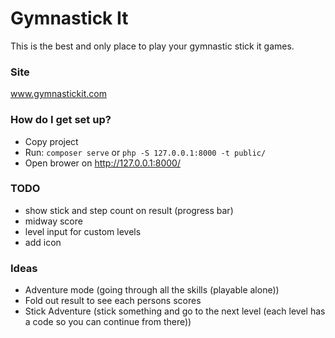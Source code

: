 # Gymnastick It #

This is the best and only place to play your gymnastic stick it games.

### Site ###
www.gymnastickit.com

### How do I get set up? ###

* Copy project
* Run: `composer serve` or `php -S 127.0.0.1:8000 -t public/`
* Open brower on http://127.0.0.1:8000/

### TODO ###
 * show stick and step count on result (progress bar)
 * midway score
 * level input for custom levels
 * add icon

### Ideas ###
 - Adventure mode (going through all the skills (playable alone))
 - Fold out result to see each persons scores
 - Stick Adventure (stick something and go to the next level (each level has a code so you can continue from there))
